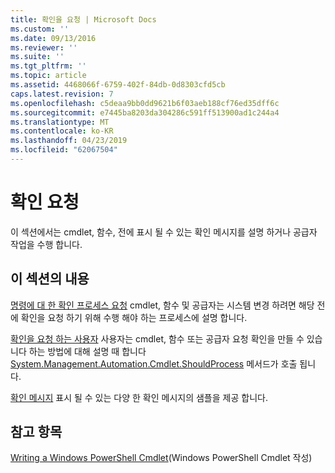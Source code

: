 ```yaml
---
title: 확인을 요청 | Microsoft Docs
ms.custom: ''
ms.date: 09/13/2016
ms.reviewer: ''
ms.suite: ''
ms.tgt_pltfrm: ''
ms.topic: article
ms.assetid: 4468066f-6759-402f-84db-0d8303cfd5cb
caps.latest.revision: 7
ms.openlocfilehash: c5deaa9bb0dd9621b6f03aeb188cf76ed35dff6c
ms.sourcegitcommit: e7445ba8203da304286c591ff513900ad1c244a4
ms.translationtype: MT
ms.contentlocale: ko-KR
ms.lasthandoff: 04/23/2019
ms.locfileid: "62067504"
---
```

# <a name="requesting-confirmation"></a>확인 요청

이 섹션에서는 cmdlet, 함수, 전에 표시 될 수 있는 확인 메시지를 설명 하거나 공급자 작업을 수행 합니다.

## <a name="in-this-section"></a>이 섹션의 내용

[명령에 대 한 확인 프로세스 요청](./requesting-confirmation-from-cmdlets.md) cmdlet, 함수 및 공급자는 시스템 변경 하려면 해당 전에 확인을 요청 하기 위해 수행 해야 하는 프로세스에 설명 합니다.

[확인을 요청 하는 사용자](./users-requesting-confirmation.md) 사용자는 cmdlet, 함수 또는 공급자 요청 확인을 만들 수 있습니다 하는 방법에 대해 설명 때 합니다 [System.Management.Automation.Cmdlet.ShouldProcess](/dotnet/api/System.Management.Automation.Cmdlet.ShouldProcess) 메서드가 호출 됩니다.

[확인 메시지](./confirmation-messages.md) 표시 될 수 있는 다양 한 확인 메시지의 샘플을 제공 합니다.

## <a name="see-also"></a>참고 항목

[Writing a Windows PowerShell Cmdlet](./writing-a-windows-powershell-cmdlet.md)(Windows PowerShell Cmdlet 작성)

